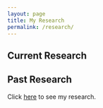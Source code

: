 ```yaml
---
layout: page
title: My Research
permalink: /research/
---
```

## Current Research

## Past Research
Click [here][neel-link] to see my research.


[neel-link]: /research-posts/05-11-2022/neel-research.html
